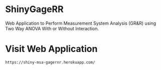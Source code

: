 # ShinyGageRR
Web Application to Perform Measurement System Analysis (GR&amp;R) using Two Way ANOVA With or Without Interaction.

# Visit Web Application 
```bash
https://shiny-msa-gagernr.herokuapp.com/
```
